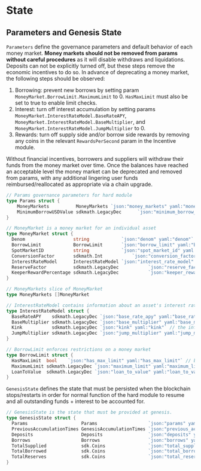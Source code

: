 <!--
order: 2
-->

# State

## Parameters and Genesis State

`Parameters` define the governance parameters and default behavior of each money market. **Money markets should not be removed from params without careful procedures** as it will disable withdraws and liquidations. Deposits can not be explicitly turned off, but these steps remove the economic incentives to do so. In advance of deprecating a money market, the following steps should be observed:

1. Borrowing: prevent new borrows by setting param `MoneyMarket.BorrowLimit.MaximumLimit` to 0. `HasMaxLimit` must also be set to true to enable limit checks.
2. Interest: turn off interest accumulation by setting params `MoneyMarket.InterestRateModel.BaseRateAPY`, `MoneyMarket.InterestRateModel.BaseMultiplier`, and `MoneyMarket.InterestRateModel.JumpMultiplier` to 0.
3. Rewards: turn off supply side and/or borrow side rewards by removing any coins in the relevant `RewardsPerSecond` param in the Incentive module.

Without financial incentives, borrowers and suppliers will withdraw their funds from the money market over time. Once the balances have reached an acceptable level the money market can be deprecated and removed from params, with any additional lingering user funds reimbursed/reallocated as appropriate via a chain upgrade.

```go
// Params governance parameters for hard module
type Params struct {
	MoneyMarkets          MoneyMarkets `json:"money_markets" yaml:"money_markets"`
	MinimumBorrowUSDValue sdkmath.LegacyDec      `json:"minimum_borrow_usd_value" yaml:"minimum_borrow_usd_value"`
}

// MoneyMarket is a money market for an individual asset
type MoneyMarket struct {
  Denom                  string            `json:"denom" yaml:"denom"` // the denomination of the token for this money market
  BorrowLimit            BorrowLimit       `json:"borrow_limit" yaml:"borrow_limit"` // the borrow limits, if any, applied to this money market
  SpotMarketID           string            `json:"spot_market_id" yaml:"spot_market_id"` // the pricefeed market where price data is fetched
  ConversionFactor       sdkmath.Int           `json:"conversion_factor" yaml:"conversion_factor"` //the internal conversion factor for going from the smallest unit of a token to a whole unit (ie. 8 for BTC, 6 for KAVA, 18 for ETH)
  InterestRateModel      InterestRateModel `json:"interest_rate_model" yaml:"interest_rate_model"` // the model that determines the prevailing interest rate at each block
  ReserveFactor          sdkmath.LegacyDec           `json:"reserve_factor" yaml:"reserve_factor"` // the percentage of interest that is accumulated by the protocol as reserves
  KeeperRewardPercentage sdkmath.LegacyDec           `json:"keeper_reward_percentage" yaml:"keeper_reward_percentages"` // the percentage of a liquidation that is given to the keeper that liquidated the position
}

// MoneyMarkets slice of MoneyMarket
type MoneyMarkets []MoneyMarket

// InterestRateModel contains information about an asset's interest rate
type InterestRateModel struct {
  BaseRateAPY    sdkmath.LegacyDec `json:"base_rate_apy" yaml:"base_rate_apy"` // the base rate of APY when borrows are zero. Ex. A value of "0.02" would signify an interest rate of 2% APY as the Y-intercept of the interest rate model for the money market. Note that internally, interest rates are stored as per-second interest.
  BaseMultiplier sdkmath.LegacyDec `json:"base_multiplier" yaml:"base_multiplier"` // the percentage rate at which the interest rate APY increases for each percentage increase in borrow utilization. Ex. A value of "0.01" signifies that the APY interest rate increases by 1% for each additional percentage increase in borrow utilization.
  Kink           sdkmath.LegacyDec `json:"kink" yaml:"kink"` // the inflection point at which the BaseMultiplier no longer applies and the JumpMultiplier does apply. For example, a value of "0.8" signifies that at 80% utilization, the JumpMultiplier applies
  JumpMultiplier sdkmath.LegacyDec `json:"jump_multiplier" yaml:"jump_multiplier"` // same as BaseMultiplier, but only applied when utilization is above the Kink
}

// BorrowLimit enforces restrictions on a money market
type BorrowLimit struct {
  HasMaxLimit  bool    `json:"has_max_limit" yaml:"has_max_limit"` // boolean for if the money market has a max amount that can be borrowed, irrespective of utilization.
  MaximumLimit sdkmath.LegacyDec `json:"maximum_limit" yaml:"maximum_limit"` // the maximum amount that can be borrowed for this money market, irrespective of utilization. Ignored if HasMaxLimit is false
  LoanToValue  sdkmath.LegacyDec `json:"loan_to_value" yaml:"loan_to_value"` // the percentage amount of borrow power each unit of deposit accounts for. Ex. A value of "0.5" signifies that for $1 of supply of a particular asset, borrow limits will be increased by $0.5
}
```

`GenesisState` defines the state that must be persisted when the blockchain stops/restarts in order for normal function of the hard module to resume and all outstanding funds + interest to be accounted for.

```go
// GenesisState is the state that must be provided at genesis.
type GenesisState struct {
  Params                    Params                   `json:"params" yaml:"params"` // governance parameters
  PreviousAccumulationTimes GenesisAccumulationTimes `json:"previous_accumulation_times"  yaml:"previous_accumulation_times"` // stores the last time interest was calculated for a particular money market
  Deposits                  Deposits                 `json:"deposits" yaml:"deposits"` // stores existing deposits when the chain starts, if any
  Borrows                   Borrows                  `json:"borrows" yaml:"borrows"` // stores existing borrows when the chain starts, if any
  TotalSupplied             sdk.Coins                `json:"total_supplied" yaml:"total_supplied"` // stores the running total of supplied (deposits + interest) coins when the chain starts, if any
  TotalBorrowed             sdk.Coins                `json:"total_borrowed" yaml:"total_borrowed"` // stores the running total of borrowed coins when the chain starts, if any
  TotalReserves             sdk.Coins                `json:"total_reserves" yaml:"total_reserves"` // stores the running total of reserves when the chain starts, if any
}
```
